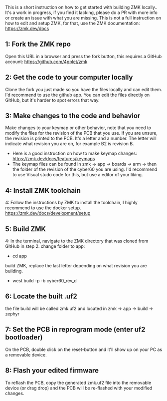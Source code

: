 This is a short instruction on how to get started with building ZMK locally.. It's a work in progress, if you find it lacking, please do a PR with more info or create an issue with what you are missing. This is not a full instruction on how to edit and setup ZMK, for that, use the ZMK documentation: https://zmk.dev/docs

## 1: Fork the ZMK repo
Open this URL in a browser and press the fork button, this requires a GitHub account: https://github.com/4pplet/zmk
## 2: Get the code to your computer locally 
Clone the fork you just made so you have the files locally and can edit them. I'd recommend to use the github app. You can edit the files directly on GitHub, but it's harder to spot errors that way.
## 3: Make changes to the code and behavior
Make changes to your keymap or other behavior, note that you need to modify the files for the revision of the PCB that you use. If you are unsure, the revision is printed to the PCB. It's a letter and a number. The letter will indicate what revision you are on, for example B2 is revision B.
- Here is a good instruction on how to make keymap changes: https://zmk.dev/docs/features/keymaps
- The keymap files can be found in zmk -> app -> boards -> arm -> then the folder of the revision of the cyber60 you are using.
I'd recommend to use Visual studo code for this, but use a editor of your liking.
## 4: Install ZMK toolchain
4: Follow the instructions by ZMK to install the toolchain, I highly recommend to use the docker setup.
https://zmk.dev/docs/development/setup
## 5: Build ZMK 
4: In the terminal, navigate to the ZMK directory that was cloned from GitHub in step 2.
change folder to app:
- cd app
  
build ZMK, replace the last letter depending on what revision you are building.
- west build -p -b cyber60_rev_d
## 6: Locate the built .uf2
the file build will be called zmk.uf2 and located in zmk -> app -> build -> zephyr 
## 7: Set the PCB in reprogram mode (enter uf2 bootloader)
On the PCB, double click on the reset-button and it'll show up on your PC as a removable device.
## 8: Flash your edited firmware
To reflash the PCB, copy the generated zmk.uf2 file into the removable device (or drag drop) and the PCB will be re-flashed with your modified changes.

